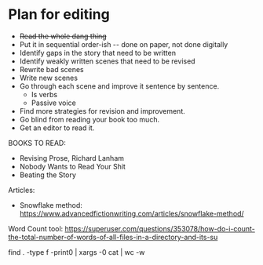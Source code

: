 # Plan for editing

* ~~Read the whole dang thing~~
* Put it in sequential order-ish -- done on paper, not done digitally
* Identify gaps in the story that need to be written
* Identify weakly written scenes that need to be revised
* Rewrite bad scenes
* Write new scenes
* Go through each scene and improve it sentence by sentence.
  - Is verbs
  - Passive voice
* Find more strategies for revision and improvement. 
* Go blind from reading your book too much. 
* Get an editor to read it.


BOOKS TO READ: 
* Revising Prose, Richard Lanham
* Nobody Wants to Read Your Shit
* Beating the Story

Articles: 
* Snowflake method: https://www.advancedfictionwriting.com/articles/snowflake-method/ 

Word Count tool: 
https://superuser.com/questions/353078/how-do-i-count-the-total-number-of-words-of-all-files-in-a-directory-and-its-su


find . -type f -print0 | xargs -0 cat | wc -w